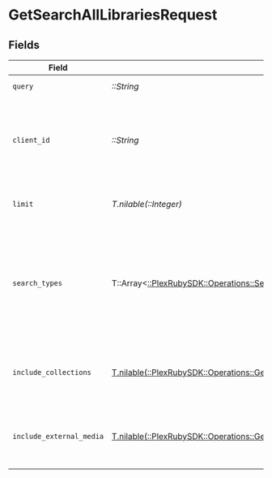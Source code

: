# GetSearchAllLibrariesRequest


## Fields

| Field                                                                                                                                                                       | Type                                                                                                                                                                        | Required                                                                                                                                                                    | Description                                                                                                                                                                 | Example                                                                                                                                                                     |
| --------------------------------------------------------------------------------------------------------------------------------------------------------------------------- | --------------------------------------------------------------------------------------------------------------------------------------------------------------------------- | --------------------------------------------------------------------------------------------------------------------------------------------------------------------------- | --------------------------------------------------------------------------------------------------------------------------------------------------------------------------- | --------------------------------------------------------------------------------------------------------------------------------------------------------------------------- |
| `query`                                                                                                                                                                     | *::String*                                                                                                                                                                  | :heavy_check_mark:                                                                                                                                                          | The search query term.                                                                                                                                                      |                                                                                                                                                                             |
| `client_id`                                                                                                                                                                 | *::String*                                                                                                                                                                  | :heavy_check_mark:                                                                                                                                                          | An opaque identifier unique to the client (UUID, serial number, or other unique device ID)                                                                                  | 3381b62b-9ab7-4e37-827b-203e9809eb58                                                                                                                                        |
| `limit`                                                                                                                                                                     | *T.nilable(::Integer)*                                                                                                                                                      | :heavy_minus_sign:                                                                                                                                                          | Limit the number of results returned.                                                                                                                                       |                                                                                                                                                                             |
| `search_types`                                                                                                                                                              | T::Array<[::PlexRubySDK::Operations::SearchTypes](../../models/operations/searchtypes.md)>                                                                                  | :heavy_minus_sign:                                                                                                                                                          | A comma-separated list of search types to include. Valid values are: movies, music, otherVideos, people, tv.<br/>                                                           | movies,music,otherVideos,people,tv                                                                                                                                          |
| `include_collections`                                                                                                                                                       | [T.nilable(::PlexRubySDK::Operations::GetSearchAllLibrariesQueryParamIncludeCollections)](../../models/operations/getsearchalllibrariesqueryparamincludecollections.md)     | :heavy_minus_sign:                                                                                                                                                          | Whether to include collections in the search results.                                                                                                                       | 1                                                                                                                                                                           |
| `include_external_media`                                                                                                                                                    | [T.nilable(::PlexRubySDK::Operations::GetSearchAllLibrariesQueryParamIncludeExternalMedia)](../../models/operations/getsearchalllibrariesqueryparamincludeexternalmedia.md) | :heavy_minus_sign:                                                                                                                                                          | Whether to include external media in the search results.                                                                                                                    | 1                                                                                                                                                                           |